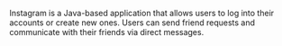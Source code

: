 Instagram is a Java-based application that allows users to log into their accounts or create new ones. Users can send friend requests and communicate with their friends via direct messages.
